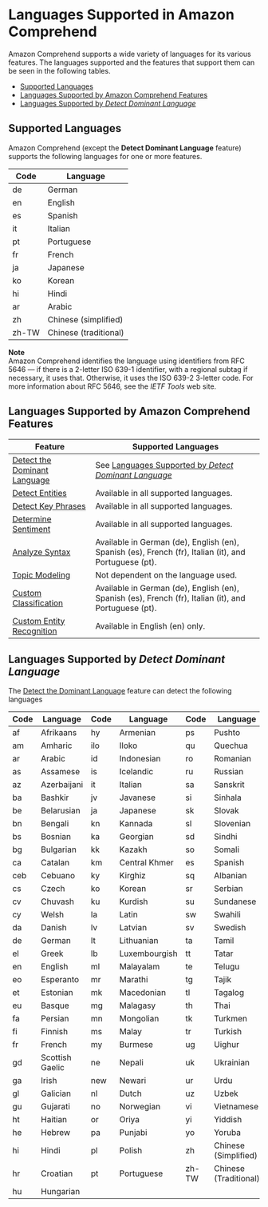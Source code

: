 # Languages Supported in Amazon Comprehend<a name="supported-languages"></a>

Amazon Comprehend supports a wide variety of languages for its various features\. The languages supported and the features that support them can be seen in the following tables\.
+ [Supported Languages](#supported-languages-1)
+ [Languages Supported by Amazon Comprehend Features](#supported-languages-feature)
+ [Languages Supported by *Detect Dominant Language*](#supported-languages-dominantlanguage)

## Supported Languages<a name="supported-languages-1"></a>

Amazon Comprehend \(except the **Detect Dominant Language** feature\) supports the following languages for one or more features\. 


| Code | Language | 
| --- | --- | 
| de | German | 
| en | English | 
| es | Spanish | 
| it | Italian  | 
| pt | Portuguese | 
| fr | French | 
| ja | Japanese | 
| ko | Korean | 
| hi | Hindi | 
| ar | Arabic | 
| zh | Chinese \(simplified\) | 
| zh\-TW | Chinese \(traditional\) | 

**Note**  
Amazon Comprehend identifies the language using identifiers from RFC 5646 — if there is a 2\-letter ISO 639\-1 identifier, with a regional subtag if necessary, it uses that\. Otherwise, it uses the ISO 639\-2 3\-letter code\. For more information about RFC 5646, see the *IETF Tools* web site\.

## Languages Supported by Amazon Comprehend Features<a name="supported-languages-feature"></a>


| Feature | Supported Languages | 
| --- | --- | 
| [Detect the Dominant Language](how-languages.md) | See [Languages Supported by *Detect Dominant Language*](#supported-languages-dominantlanguage) | 
| [Detect Entities](how-entities.md) | Available in all supported languages\. | 
| [Detect Key Phrases](how-key-phrases.md) | Available in all supported languages\. | 
| [Determine Sentiment](how-sentiment.md) | Available in all supported languages\. | 
| [Analyze Syntax](how-syntax.md) | Available in German \(de\), English \(en\), Spanish \(es\), French \(fr\), Italian \(it\), and Portuguese \(pt\)\.  | 
| [Topic Modeling](topic-modeling.md) | Not dependent on the language used\. | 
| [Custom Classification](how-document-classification.md) | Available in German \(de\), English \(en\), Spanish \(es\), French \(fr\), Italian \(it\), and Portuguese \(pt\)\. | 
| [Custom Entity Recognition](custom-entity-recognition.md) | Available in English \(en\) only\. | 

## Languages Supported by *Detect Dominant Language*<a name="supported-languages-dominantlanguage"></a>

The [Detect the Dominant Language](how-languages.md) feature can detect the following languages


| Code | Language | Code | Language | Code | Language | 
| --- | --- | --- | --- | --- | --- | 
| af | Afrikaans | hy | Armenian | ps | Pushto | 
| am | Amharic | ilo | Iloko | qu | Quechua | 
| ar | Arabic | id | Indonesian | ro | Romanian | 
| as | Assamese | is | Icelandic | ru | Russian | 
| az | Azerbaijani | it | Italian | sa | Sanskrit | 
| ba | Bashkir | jv | Javanese | si | Sinhala | 
| be | Belarusian | ja | Japanese | sk | Slovak | 
| bn | Bengali | kn | Kannada | sl | Slovenian | 
| bs | Bosnian | ka | Georgian | sd | Sindhi | 
| bg | Bulgarian | kk | Kazakh | so | Somali | 
| ca | Catalan | km | Central Khmer | es | Spanish | 
| ceb | Cebuano | ky | Kirghiz | sq | Albanian | 
| cs | Czech | ko | Korean | sr | Serbian | 
| cv | Chuvash | ku | Kurdish | su | Sundanese | 
| cy | Welsh | la | Latin | sw | Swahili | 
| da | Danish | lv | Latvian | sv | Swedish | 
| de | German | lt | Lithuanian | ta | Tamil | 
| el | Greek | lb | Luxembourgish | tt | Tatar | 
| en | English | ml | Malayalam | te | Telugu | 
| eo | Esperanto | mr | Marathi | tg | Tajik | 
| et | Estonian | mk | Macedonian | tl | Tagalog | 
| eu | Basque | mg | Malagasy | th | Thai | 
| fa | Persian | mn | Mongolian | tk | Turkmen | 
| fi | Finnish | ms | Malay | tr | Turkish | 
| fr | French | my | Burmese | ug | Uighur | 
| gd | Scottish Gaelic | ne | Nepali | uk | Ukrainian | 
| ga | Irish | new | Newari | ur | Urdu | 
| gl | Galician | nl | Dutch | uz | Uzbek | 
| gu | Gujarati | no | Norwegian | vi | Vietnamese | 
| ht | Haitian | or | Oriya | yi | Yiddish | 
| he | Hebrew | pa | Punjabi | yo | Yoruba | 
| hi | Hindi | pl | Polish | zh | Chinese \(Simplified\) | 
| hr | Croatian | pt | Portuguese | zh\-TW | Chinese \(Traditional\) | 
| hu | Hungarian |   |   |   |   | 